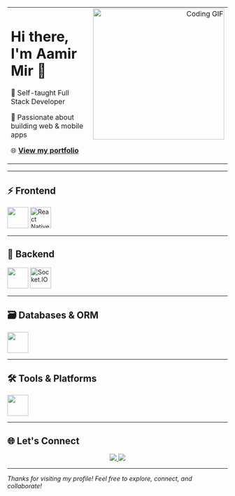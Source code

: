 <!-- Intro Section with GIF on the Right -->
<table width="100%">
  <tr>
    <td align="left" valign="top" width="60%">
      <h1>Hi there, I'm Aamir Mir 👋</h1>
      <p>🚀 Self-taught Full Stack Developer</p>
      <p>🧠 Passionate about building web & mobile apps</p>
      <p>🌐 <a href="https://personal-portfolio-blond-sigma.vercel.app" target="_blank"><strong>View my portfolio</strong></a></p>
    </td>
    <td align="right" valign="top" width="40%">
      <img src="https://res.cloudinary.com/dhh1jotfq/image/upload/v1753221861/Animation_cbcs3z.gif" alt="Coding GIF" width="300" />
    </td>
  </tr>
</table>

---

## ⚡ Frontend

<p align="left">
  <img src="https://skillicons.dev/icons?i=react,nextjs,redux,typescript,javascript,sass,framer" height="48" />
  <img src="https://raw.githubusercontent.com/rahulbanerjee26/githubAboutMeGenerator/main/icons/reactnative.svg" height="48" title="React Native" />
</p>

---

## 🔧 Backend

<p align="left">
  <img src="https://skillicons.dev/icons?i=nodejs,express,firebase,graphql,redis" height="48" />
  <img src="https://upload.wikimedia.org/wikipedia/commons/9/96/Socket-io.svg" height="48" title="Socket.IO" />
</p>

---

## 🗃️ Databases & ORM

<p align="left">
  <img src="https://skillicons.dev/icons?i=mongodb,mysql,postgres,prisma" height="48" />
</p>

---

## 🛠️ Tools & Platforms

<p align="left">
  <img src="https://skillicons.dev/icons?i=git,github,vercel,postman,vscode" height="48" />
</p>

---

## 🌐 Let's Connect

<p align="center">
  <a href="https://personal-portfolio-blond-sigma.vercel.app" target="_blank">
    <img src="https://img.shields.io/badge/Portfolio-%23000000.svg?style=for-the-badge&logo=vercel&logoColor=white" />
  </a>
  <a href="https://github.com/aamirmir" target="_blank">
    <img src="https://img.shields.io/badge/GitHub-%23181717.svg?style=for-the-badge&logo=github&logoColor=white" />
  </a>
</p>

---

_Thanks for visiting my profile! Feel free to explore, connect, and collaborate!_
